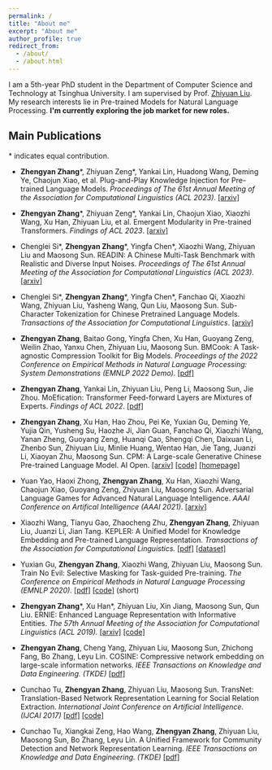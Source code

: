 ```yaml
---
permalink: /
title: "About me"
excerpt: "About me"
author_profile: true
redirect_from: 
  - /about/
  - /about.html
---
```


I am a 5th-year PhD student in the Department of Computer Science and Technology at Tsinghua University. I am supervised by Prof. [Zhiyuan Liu](http://nlp.csai.tsinghua.edu.cn/~lzy/index.html). My research interests lie in Pre-trained Models for Natural Language Processing. <strong>I'm currently exploring the job market for new roles.</strong>

<!-- * <strong>Zhengyan Zhang</strong>, Fanchao Qi, Zhiyuan Liu, Qun Liu, Maosong Sun. Know What You Don't Need: Single-Shot Meta-Pruning for Attention Heads. [[arxiv]](https://arxiv.org/abs/2011.03770) -->

<!-- * Yusheng Su, Xu Han, <strong>Zhengyan Zhang</strong>, Peng Li, Zhiyuan Liu, Yankai Lin, Jie Zhou, Maosong Sun. CokeBERT: Contextual Knowledge Selection and Embedding towards Enhanced Pre-Trained Language Models. [[arxiv]](https://arxiv.org/abs/2009.13964) -->

<!-- * Jie Zhou\*, Ganqu Cui\*, <strong>Zhengyan Zhang</strong>\*, Cheng Yang, Zhiyuan Liu, Lifeng Wang, Changcheng Li, Maosong Sun. Graph Neural Networks: A Review of Methods and Applications. [[arxiv]](https://arxiv.org/abs/1812.08434) -->


## Main Publications

\* indicates equal contribution.

* <strong>Zhengyan Zhang</strong>\*, Zhiyuan Zeng\*, Yankai Lin, Huadong Wang, Deming Ye, Chaojun Xiao, et al. Plug-and-Play Knowledge Injection for Pre-trained Language Models. <i>Proceedings of The 61st Annual Meeting of the Association for Computational Linguistics (ACL 2023)</i>. [[arxiv]](https://arxiv.org/pdf/2305.17691.pdf)

* <strong>Zhengyan Zhang</strong>\*, Zhiyuan Zeng\*, Yankai Lin, Chaojun Xiao, Xiaozhi Wang, Xu Han, Zhiyuan Liu, et al. Emergent Modularity in Pre-trained Transformers. <i>Findings of ACL 2023</i>. [[arxiv]](https://arxiv.org/pdf/2305.18390.pdf)

* Chenglei Si\*, <strong>Zhengyan Zhang</strong>\*, Yingfa Chen\*, Xiaozhi Wang, Zhiyuan Liu and Maosong Sun.	READIN: A Chinese Multi-Task Benchmark with Realistic and Diverse Input Noises. <i>Proceedings of The 61st Annual Meeting of the Association for Computational Linguistics (ACL 2023)</i>. [[arxiv]](https://arxiv.org/pdf/2302.07324.pdf)

* Chenglei Si\*, <strong>Zhengyan Zhang</strong>\*, Yingfa Chen\*, Fanchao Qi, Xiaozhi Wang, Zhiyuan Liu, Yasheng Wang, Qun Liu, Maosong Sun. Sub-Character Tokenization for Chinese Pretrained Language Models. <i>Transactions of the Association for Computational Linguistics</i>. [[arxiv]](https://arxiv.org/abs/2106.00400)

* <strong>Zhengyan Zhang</strong>, Baitao Gong, Yingfa Chen, Xu Han, Guoyang Zeng, Weilin Zhao, Yanxu Chen, Zhiyuan Liu, Maosong Sun. BMCook: A Task-agnostic Compression Toolkit for Big Models. <i>Proceedings of the 2022 Conference on Empirical Methods in Natural Language Processing: System Demonstrations (EMNLP 2022 Demo)</i>. [[pdf]](https://aclanthology.org/2022.emnlp-demos.40.pdf)

* <strong>Zhengyan Zhang</strong>, Yankai Lin, Zhiyuan Liu, Peng Li, Maosong Sun, Jie Zhou. MoEfication: Transformer Feed-forward Layers are Mixtures of Experts. <i>Findings of ACL 2022</i>. [[pdf]](https://aclanthology.org/2022.findings-acl.71.pdf)

* <strong>Zhengyan Zhang</strong>, Xu Han, Hao Zhou, Pei Ke, Yuxian Gu, Deming Ye, Yujia Qin, Yusheng Su, Haozhe Ji, Jian Guan, Fanchao Qi, Xiaozhi Wang, Yanan Zheng, Guoyang Zeng, Huanqi Cao, Shengqi Chen, Daixuan Li, Zhenbo Sun, Zhiyuan Liu, Minlie Huang, Wentao Han, Jie Tang, Juanzi Li, Xiaoyan Zhu, Maosong Sun. CPM: A Large-scale Generative Chinese Pre-trained Language Model. AI Open. [[arxiv]](https://arxiv.org/abs/2012.00413) [[code]](https://github.com/TsinghuaAI/CPM-Generate) [[homepage]](https://cpm.baai.ac.cn/)

* Yuan Yao, Haoxi Zhong, <strong>Zhengyan Zhang</strong>, Xu Han, Xiaozhi Wang, Chaojun Xiao, Guoyang Zeng, Zhiyuan Liu, Maosong Sun. Adversarial Language Games for Advanced Natural Language Intelligence. <i>AAAI Conference on Artifical Intelligence (AAAI 2021)</i>. [[arxiv]](https://arxiv.org/abs/1911.01622)

* Xiaozhi Wang, Tianyu Gao, Zhaocheng Zhu, <strong>Zhengyan Zhang</strong>, Zhiyuan Liu, Juanzi Li, Jian Tang. KEPLER: A Unified Model for Knowledge Embedding and Pre-trained Language Representation. <i>Transactions of the Association for Computational Linguistics.</i> [[pdf]](https://bakser.github.io/files/TACL-KEPLER/KEPLER.pdf) [[dataset]](https://deepgraphlearning.github.io/project/wikidata5m)

* Yuxian Gu, <strong>Zhengyan Zhang</strong>, Xiaozhi Wang, Zhiyuan Liu, Maosong Sun. Train No Evil: Selective Masking for Task-guided Pre-training. <i>The Conference on Empirical Methods in Natural Language Processing (EMNLP 2020).</i> [[pdf]](https://www.aclweb.org/anthology/2020.emnlp-main.566.pdf) [[code]](https://github.com/thunlp/SelectiveMasking) (short)

* <strong>Zhengyan Zhang</strong>\*, Xu Han\*, Zhiyuan Liu, Xin Jiang, Maosong Sun, Qun Liu. ERNIE: Enhanced Language Representation with Informative Entities. <i>The 57th Annual Meeting of the Association for Computational Linguistics (ACL 2019).</i> [[arxiv]](https://arxiv.org/abs/1905.07129) [[code]](https://github.com/thunlp/ERNIE)

* <strong>Zhengyan Zhang</strong>, Cheng Yang, Zhiyuan Liu, Maosong Sun, Zhichong Fang, Bo Zhang, Leyu Lin. COSINE: Compressive network embedding on large-scale information networks. <i>IEEE Transactions on Knowledge and Data Engineering. (TKDE)</i> [[pdf]](https://ieeexplore.ieee.org/abstract/document/9222322/)

* Cunchao Tu, <strong>Zhengyan Zhang</strong>, Zhiyuan Liu, Maosong Sun. TransNet: Translation-Based Network Representation Learning for Social Relation Extraction. <i>International Joint Conference on Artificial Intelligence. (IJCAI 2017)</i> [[pdf]](http://nlp.csai.tsinghua.edu.cn/~lzy/publications/ijcai2017_transnet.pdf) [[code]](https://github.com/thunlp/TransNet)

* Cunchao Tu, Xiangkai Zeng, Hao Wang, <strong>Zhengyan Zhang</strong>, Zhiyuan Liu, Maosong Sun, Bo Zhang, Leyu Lin. A Unified Framework for Community Detection and Network Representation Learning. <i>IEEE Transactions on Knowledge and Data Engineering. (TKDE)</i> [[pdf]](https://arxiv.org/pdf/1611.06645.pdf)
